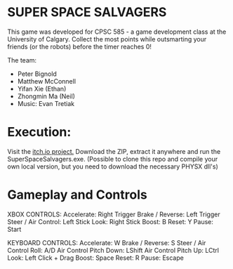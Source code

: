 # SUPER SPACE SALVAGERS #

This game was developed for CPSC 585 - a game development class at the University of Calgary. 
Collect the most points while outsmarting your friends (or the robots) before the timer reaches 0!

The team:
* Peter Bignold
* Matthew McConnell
* Yifan Xie (Ethan)
* Zhongmin Ma (Neil)
* Music: Evan Tretiak

# Execution: #
Visit the [itch.io project.](https://funkypants4457.itch.io/super-space-salvagers) Download the ZIP, extract it anywhere and run the SuperSpaceSalvagers.exe.
(Possible to clone this repo and compile your own local version, but you need to download the necessary PHYSX dll's)

# Gameplay and Controls #

XBOX CONTROLS:
Accelerate: Right Trigger
Brake / Reverse: Left Trigger
Steer / Air Control: Left Stick
Look: Right Stick
Boost: B
Reset: Y
Pause: Start

KEYBOARD CONTROLS:
Accelerate: W
Brake / Reverse: S
Steer / Air Control Roll: A/D
Air Control Pitch Down: LShift
Air Control Pitch Up: LCtrl
Look: Left Click + Drag
Boost: Space
Reset: R
Pause: Escape
